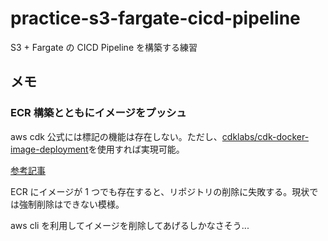 # practice-s3-fargate-cicd-pipeline

S3 + Fargate の CICD Pipeline を構築する練習

## メモ

### ECR 構築とともにイメージをプッシュ

aws cdk 公式には標記の機能は存在しない。ただし、[cdklabs/cdk-docker-image-deployment](https://github.com/cdklabs/cdk-docker-image-deployment)を使用すれば実現可能。

[参考記事](https://zenn.dev/5t111111/articles/use-cdk-docker-image-deployment)

ECR にイメージが 1 つでも存在すると、リポジトリの削除に失敗する。現状では強制削除はできない模様。

aws cli を利用してイメージを削除してあげるしかなさそう...
